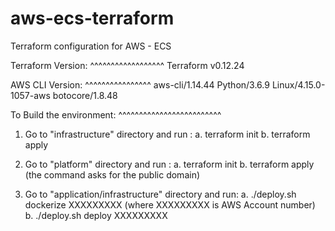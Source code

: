 # aws-ecs-terraform
Terraform configuration for AWS - ECS


Terraform Version:
^^^^^^^^^^^^^^^^^^
Terraform v0.12.24


AWS CLI Version:
^^^^^^^^^^^^^^^^
aws-cli/1.14.44 Python/3.6.9 Linux/4.15.0-1057-aws botocore/1.8.48


To Build the environment:
^^^^^^^^^^^^^^^^^^^^^^^^^

1. Go to "infrastructure" directory and run :
	a. terraform init 
	b. terraform apply

2. Go to "platform" directory and run :
	a. terraform init
	b. terraform apply (the command asks for the public domain)

3. Go to "application/infrastructure" directory and run:
	a. ./deploy.sh dockerize XXXXXXXXX (where XXXXXXXXX is AWS Account number)
	b. ./deploy.sh deploy XXXXXXXXX
 
